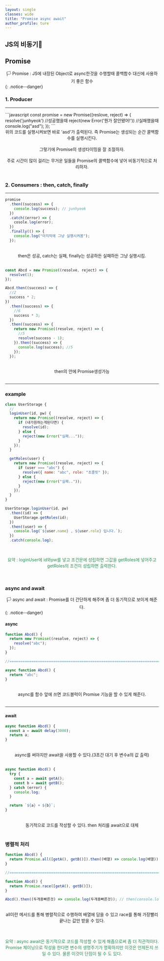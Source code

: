 ```yaml
---
layout: single
classes: wide
title: "Promise async await"
author_profile: ture
---
```


## JS의 비동기🍍

## Promise

<center>🏳️ Promise : JS에 내장된 Object로 async한것을 수행할때 콜백함수 대신에 사용하기 좋은 함수</center>
{: .notice--danger}

### 1. Producer

<hr>
```javascript
const promise = new Promise((reslove, reject) => {
  resolve('junhyeok') //성공했을때
  reject(new Error('뭔가 잘안됐어!'))        //실패했을때
  console.log("asd");
});
```

<br>
<center>위의 코드를 실행시켜보면 바로 'asd'가 출력된다. 즉 Promise는 생성되는 순간 콜백함수를 실행시킨다.</center>
<br>
<center>그렇기에 Promise의 생성타이밍을 잘 조절하자.</center>
<br>
<center>주로 시간이 많이 걸리는 무거운 일들을 Promise의 콜백함수에 넣어 비동기적으로 처리하자.</center>
<br>

### 2. Consumers : then, catch, finally

<hr>

```javascript
promise
  .then((success) => {
    console.log(success); // junhyeok
  })
  .catch((error) => {
    cosole.log(error);
  })
  .finally(() => {
    console.log("마지막에 그냥 실행시켜봄");
  });
```

<br>
<center>then은 성공, catch는 실패, finally는 성공하든 실패하든 그냥 실행시킴.</center>
<br>

```javascript
const Abcd = new Promise((resolve, reject) => {
  resolve(1);
});

Abcd.then((success) => {
  //2
  success * 2;
})
  .then((success) => {
    //6
    success * 3;
  })
  .then((success) => {
    return new Promise((resolve, reject) => {
      //5
      resolve(success - 1);
    }).then((success) => {
      console.log(success); //5
    });
  });
```

<br>
<center>then의 안에 Promise생성가능</center>
<br>
<hr>

### example

```javascript
class UserStorage {
  //
  loginUser(id, pw) {
    return new Promise((resolve, reject) => {
      if (내가원하는게된다면) {
        resolve(id);
      } else {
        reject(new Error("실패..."));
      }
    });
  }

  getRoles(user) {
    return new Promise((resolve, reject) => {
      if (user === "abc") {
        resolve({ name: "abc", role: "초콜릿" });
      } else {
        reject(new Error("실패.."));
      }
    });
  }
}

UserStorage.loginUser(id, pw)
  .then((id) => {
    UserStorage.getRoles(id);
  })
  .then((user) => {
    console.log(`${user.name} , ${user.role} 입니다.`);
  })
  .catch(console.log);
```

<br>
<center><p style='color:seagreen'>요약 : loginUser에 id와pw를 넣고 조건문에 성립하면 그값을 getRoles에 넣어주고 getRoles의 조건이 성립하면 출력한다.</p></center>
<br>

### async and await

<center>🏳️ async and await : Promise를 더 간단하게 해주며 좀 더 동기적으로 보이게 해준다.</center>
{: .notice--danger}

#### async

```javascript
function Abcd() {
  return new Promise((resolve, reject) => {
    resolve("abc");
  });
}

//========================================================================

async function Abcd() {
  return "abc";
}
```

<br>
<center>async를 함수 앞에 쓰면 코드블럭이 Promise 기능을 할 수 있게 해준다.</center>
<br>
<hr>

#### await

```javascript
async function Abcd() {
  const a = await delay(3000);
  return a;
}
```

<br>
<center>async를 써야지만 await을 사용할 수 있다.(3초간 대기 후 변수a의 값 출력)</center>
<br>

```javascript
async function Abcd() {
  try {
    const a = await getA();
    const b = await getB();
  } catch (error) {
    console.log;
  }

  return `${a} + ${b}`;
}
```

<br>
<center>동기적으로 코드를 작성할 수 있다. then 처리를 await으로 대체</center>
<br>

### 병렬적 처리

```javascript
function Abcd() {
  return Promise.all([getA(), getB()]).then((배열) => console.log(배열));
}

//==================================================================================

function Abcd() {
  return Promise.race([getA(), getB()]);
}

Abcd().then((두개중빠른것) => console.log(두개중빠른것)); // then(console.log)
```

<br>
<center>all이란 메서드를 통해 병렬적으로 수행하여 배열에 담을 수 있고 race를 통해 가장빨리 끝나는 값만 받을 수 있다.</center>
<br>

<br>
<center><p style='color:seagreen'>요약 : async await은 동기적으로 코드를 작성할 수 있게 해줌으로써 좀 더 직관적이다. Promise 체이닝으로 작성을 한다면 변수의 생명주기가 명확하지만 이것은 언제든지 쓰일 수 있다. 물론 이것이 단점이 될 수 도 있다.</p></center>
<br>
